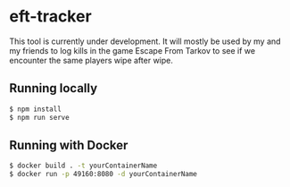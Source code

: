 # eft-tracker
This tool is currently under development. It will mostly be used by my and my friends to log kills in the game Escape From Tarkov to see if we encounter the same players wipe after wipe. 
## Running locally
```bash
$ npm install
$ npm run serve
```

## Running with Docker
```bash
$ docker build . -t yourContainerName
$ docker run -p 49160:8080 -d yourContainerName
```
